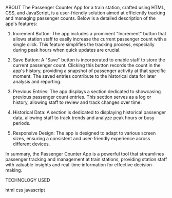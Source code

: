 ABOUT
The Passenger Counter App for a train station, crafted using HTML, CSS, and JavaScript, is a user-friendly solution aimed at efficiently tracking and managing passenger counts. Below is a detailed description of the app's features:

1. Increment Button:
The app includes a prominent "Increment" button that allows station staff to easily increase the current passenger count with a single click.
This feature simplifies the tracking process, especially during peak hours when quick updates are crucial.

2. Save Button:
A "Save" button is incorporated to enable staff to store the current passenger count. Clicking this button records the count in the app's history, providing a snapshot of passenger activity at that specific moment.
The saved entries contribute to the historical data for later analysis and reporting.

3. Previous Entries:
The app displays a section dedicated to showcasing previous passenger count entries. This section serves as a log or history, allowing staff to review and track changes over time.

4. Historical Data:
A section is dedicated to displaying historical passenger data, allowing staff to track trends and analyze peak hours or busy periods.

5. Responsive Design:
The app is designed to adapt to various screen sizes, ensuring a consistent and user-friendly experience across different devices.

In summary, the Passenger Counter App is a powerful tool that streamlines passenger tracking and management at train stations, providing station staff with valuable insights and real-time information for effective decision-making.

TECHNOLOGY USED

html
css
javascript

